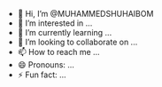 - 👋 Hi, I’m @MUHAMMEDSHUHAIBOM
- 👀 I’m interested in ...
- 🌱 I’m currently learning ...
- 💞️ I’m looking to collaborate on ...
- 📫 How to reach me ...
- 😄 Pronouns: ...
- ⚡ Fun fact: ...

<!---
MUHAMMEDSHUHAIBOM/MUHAMMEDSHUHAIBOM is a ✨ special ✨ repository because its `README.md` (this file) appears on your GitHub profile.
You can click the Preview link to take a look at your changes.
--->
